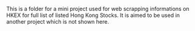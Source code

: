 This is a folder for a mini project used for web scrapping informations on HKEX for full list of listed Hong Kong Stocks.
It is aimed to be used in another project which is not shown here.